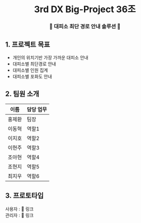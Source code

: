 <div align="center">
  
# 3rd DX Big-Project 36조
### 🚨 대피소 최단 경로 안내 솔루션 🚨 

</div>


## 1. 프로젝트 목표
- 개인의 위치기반 가장 가까운 대피소 안내
- 대피소별 최단경로 안내
- 대피소별 인원 집계
- 대피소별 포화도 안내

## 2. 팀원 소개

| 이름   | 담당 업무             |
| ------ | -------------------- |
| 홍제환 | 팀장                  |
| 이동혁 | 역할1                 |
| 이지호 | 역할2                 |
| 이현주 | 역할3                 |
| 조아현 | 역할4                 |
| 조현지 | 역할5                 |
| 최지우 | 역할6                 |


## 3. 프로토타입
사용자 : 🔗 링크
<br/>
관리자 : 🔗 링크
